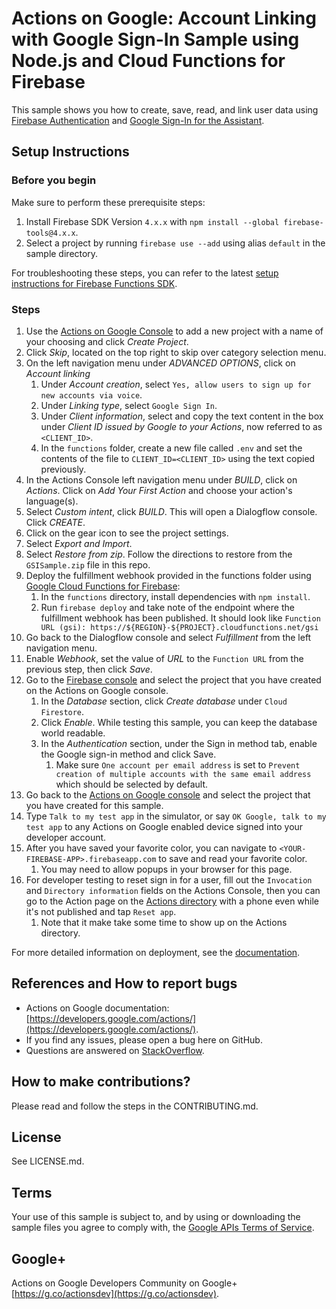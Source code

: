# Actions on Google: Account Linking with Google Sign-In Sample using Node.js and Cloud Functions for Firebase

This sample shows you how to create, save, read, and link user data using [Firebase Authentication](https://firebase.google.com/docs/auth/) and [Google Sign-In for the Assistant](https://developers.google.com/actions/identity/google-sign-in).

## Setup Instructions

### Before you begin
Make sure to perform these prerequisite steps:

1. Install Firebase SDK Version `4.x.x` with `npm install --global firebase-tools@4.x.x`.
2. Select a project by running `firebase use --add` using alias `default` in the sample directory.

For troubleshooting these steps, you can refer to the latest [setup instructions for Firebase Functions SDK](https://firebase.google.com/docs/functions/get-started#set_up_and_initialize_functions_sdk).

### Steps
1. Use the [Actions on Google Console](https://console.actions.google.com) to add a new project with a name of your choosing and click *Create Project*.
1. Click *Skip*, located on the top right to skip over category selection menu.
1. On the left navigation menu under *ADVANCED OPTIONS*, click on *Account linking*
   1. Under *Account creation*, select `Yes, allow users to sign up for new accounts via voice`.
   1. Under *Linking type*, select `Google Sign In`.
   1. Under *Client information*, select and copy the text content in the box under *Client ID issued by Google to your Actions*, now referred to as `<CLIENT_ID>`.
   1. In the `functions` folder, create a new file called `.env` and set the contents of the file to `CLIENT_ID=<CLIENT_ID>` using the text copied previously.
1. In the Actions Console left navigation menu under *BUILD*, click on *Actions*. Click on *Add Your First Action* and choose your action's language(s).
1. Select *Custom intent*, click *BUILD*. This will open a Dialogflow console. Click *CREATE*.
1. Click on the gear icon to see the project settings.
1. Select *Export and Import*.
1. Select *Restore from zip*. Follow the directions to restore from the `GSISample.zip` file in this repo.
1. Deploy the fulfillment webhook provided in the functions folder using [Google Cloud Functions for Firebase](https://firebase.google.com/docs/functions/):
   1. In the `functions` directory, install dependencies with `npm install`.
   1. Run `firebase deploy` and take note of the endpoint where the fulfillment webhook has been published. It should look like `Function URL (gsi): https://${REGION}-${PROJECT}.cloudfunctions.net/gsi`
1. Go back to the Dialogflow console and select *Fulfillment* from the left navigation menu.
1. Enable *Webhook*, set the value of *URL* to the `Function URL` from the previous step, then click *Save*.
1. Go to the [Firebase console](https://console.firebase.google.com) and select the project that you have created on the Actions on Google console.
   1. In the *Database* section, click *Create database* under `Cloud Firestore`.
   1. Click *Enable*. While testing this sample, you can keep the database world readable.
   1. In the *Authentication* section, under the Sign in method tab, enable the Google sign-in method and click Save.
      1. Make sure `One account per email address` is set to `Prevent creation of multiple accounts with the same email address` which should be selected by default.
1. Go back to the [Actions on Google console](https://console.firebase.google.com) and select the project that you have created for this sample.
1. Type `Talk to my test app` in the simulator, or say `OK Google, talk to my test app` to any Actions on Google enabled device signed into your developer account.
1. After you have saved your favorite color, you can navigate to `<YOUR-FIREBASE-APP>.firebaseapp.com` to save and read your favorite color.
   1. You may need to allow popups in your browser for this page.
1. For developer testing to reset sign in for a user, fill out the `Invocation` and `Directory information` fields on the Actions Console, then you can go to the Action page on the [Actions directory](https://developers.google.com/actions/distribute/directory) with a phone even while it's not published and tap `Reset app`.
   1. Note that it make take some time to show up on the Actions directory.

For more detailed information on deployment, see the [documentation](https://developers.google.com/actions/dialogflow/deploy-fulfillment).

## References and How to report bugs
* Actions on Google documentation: [https://developers.google.com/actions/](https://developers.google.com/actions/).
* If you find any issues, please open a bug here on GitHub.
* Questions are answered on [StackOverflow](https://stackoverflow.com/questions/tagged/actions-on-google).

## How to make contributions?
Please read and follow the steps in the CONTRIBUTING.md.

## License
See LICENSE.md.

## Terms
Your use of this sample is subject to, and by using or downloading the sample files you agree to comply with, the [Google APIs Terms of Service](https://developers.google.com/terms/).

## Google+
Actions on Google Developers Community on Google+ [https://g.co/actionsdev](https://g.co/actionsdev).
